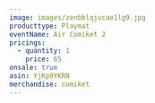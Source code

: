 ```yaml
---
image: images/zenbblqjvcae1lg9.jpg
producttype: Playmat
eventName: Air Comiket 2
pricings:
  - quantity: 1
    price: 65
onsale: true
asin: YjKp9YKRN
merchandise: comiket
---
```

